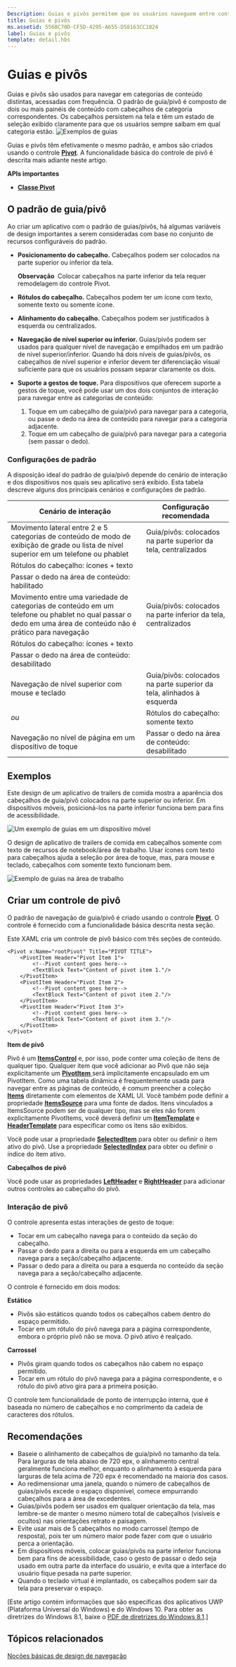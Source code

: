 ```yaml
---
Description: Guias e pivôs permitem que os usuários naveguem entre conteúdo acessado frequentemente.
title: Guias e pivôs
ms.assetid: 556BC70D-CF5D-4295-A655-D58163CC1824
label: Guias e pivôs
template: detail.hbs
---
```

# Guias e pivôs

Guias e pivôs são usados para navegar em categorias de conteúdo distintas, acessadas com frequência. O padrão de guia/pivô é composto de dois ou mais painéis de conteúdo com cabeçalhos de categoria correspondentes. Os cabeçalhos persistem na tela e têm um estado de seleção exibido claramente para que os usuários sempre saibam em qual categoria estão.
![Exemplos de guias](images/HIGSecOne_Tabs.png)

Guias e pivôs têm efetivamente o mesmo padrão, e ambos são criados usando o controle [**Pivot**](https://msdn.microsoft.com/library/windows/apps/xaml/windows.ui.xaml.controls.pivot.aspx). A funcionalidade básica do controle de pivô é descrita mais adiante neste artigo.

<span class="sidebar_heading" style="font-weight: bold;">APIs importantes</span>

-   [**Classe Pivot**](https://msdn.microsoft.com/library/windows/apps/dn608241)

## O padrão de guia/pivô

Ao criar um aplicativo com o padrão de guias/pivôs, há algumas variáveis de design importantes a serem consideradas com base no conjunto de recursos configuráveis do padrão.

- **Posicionamento do cabeçalho.**   Cabeçalhos podem ser colocados na parte superior ou inferior da tela.
    
    **Observação**&nbsp;&nbsp;Colocar cabeçalhos na parte inferior da tela requer remodelagem do controle Pivot.
- **Rótulos do cabeçalho.**  Cabeçalhos podem ter um ícone com texto, somente texto ou somente ícone.
- **Alinhamento do cabeçalho.**  Cabeçalhos podem ser justificados à esquerda ou centralizados.
- **Navegação de nível superior ou inferior.**  Guias/pivôs podem ser usados para qualquer nível de navegação e empilhados em um padrão de nível superior/inferior. Quando há dois níveis de guias/pivôs, os cabeçalhos de nível superior e inferior devem ter diferenciação visual suficiente para que os usuários possam separar claramente os dois.
- **Suporte a gestos de toque.**  Para dispositivos que oferecem suporte a gestos de toque, você pode usar um dos dois conjuntos de interação para navegar entre as categorias de conteúdo:
    1. Toque em um cabeçalho de guia/pivô para navegar para a categoria, ou passe o dedo na área de conteúdo para navegar para a categoria adjacente.
    2. Toque em um cabeçalho de guia/pivô para navegar para a categoria (sem passar o dedo).

### Configurações de padrão

A disposição ideal do padrão de guia/pivô depende do cenário de interação e dos dispositivos nos quais seu aplicativo será exibido. Esta tabela descreve alguns dos principais cenários e configurações de padrão.

Cenário de interação|Configuração recomendada
--------------------|-------------------------
Movimento lateral entre 2 e 5 categorias de conteúdo de modo de exibição de grade ou lista de nível superior em um telefone ou phablet|Guia/pivôs: colocados na parte superior da tela, centralizados
|Rótulos do cabeçalho: ícones + texto
|Passar o dedo na área de conteúdo: habilitado
Movimento entre uma variedade de categorias de conteúdo em um telefone ou phablet no qual passar o dedo em uma área de conteúdo não é prático para navegação|Guia/pivôs: colocados na parte inferior da tela, centralizados
|Rótulos do cabeçalho: ícones + texto
|Passar o dedo na área de conteúdo: desabilitado
Navegação de nível superior com mouse e teclado|Guia/pivôs: colocados na parte superior da tela, alinhados à esquerda
 *ou*|Rótulos do cabeçalho: somente texto
 Navegação no nível de página em um dispositivo de toque|Passar o dedo na área de conteúdo: desabilitado

## Exemplos

Este design de um aplicativo de trailers de comida mostra a aparência dos cabeçalhos de guia/pivô colocados na parte superior ou inferior. Em dispositivos móveis, posicioná-los na parte inferior funciona bem para fins de acessibilidade.

![Um exemplo de guias em um dispositivo móvel](images/uap_foodtruck_phone_320_tabsboth.png)

O design de aplicativo de trailers de comida em cabeçalhos somente com texto de recursos de notebook/área de trabalho. Usar ícones com texto para cabeçalhos ajuda a seleção por área de toque, mas, para mouse e teclado, cabeçalhos com somente texto funcionam bem.

![Exemplo de guias na área de trabalho](images/uap_foodtruck_desktop_home_700.png)

## Criar um controle de pivô

O padrão de navegação de guia/pivô é criado usando o controle [**Pivot**](https://msdn.microsoft.com/library/windows/apps/xaml/windows.ui.xaml.controls.pivot.aspx). O controle é fornecido com a funcionalidade básica descrita nesta seção.

Este XAML cria um controle de pivô básico com três seções de conteúdo.

```xaml
<Pivot x:Name="rootPivot" Title="PIVOT TITLE">
    <PivotItem Header="Pivot Item 1">
        <!--Pivot content goes here-->
        <TextBlock Text="Content of pivot item 1."/>
    </PivotItem>
    <PivotItem Header="Pivot Item 2">
        <!--Pivot content goes here-->
        <TextBlock Text="Content of pivot item 2."/>
    </PivotItem>
    <PivotItem Header="Pivot Item 3">
        <!--Pivot content goes here-->
        <TextBlock Text="Content of pivot item 3."/>
    </PivotItem>
</Pivot>
```

**Item de pivô**

Pivô é um [**ItemsControl**](https://msdn.microsoft.com/library/windows/apps/xaml/windows.ui.xaml.controls.itemscontrol.aspx) e, por isso, pode conter uma coleção de itens de qualquer tipo. Qualquer item que você adicionar ao Pivô que não seja explicitamente um [ **PivotItem** ](https://msdn.microsoft.com/library/windows/apps/xaml/windows.ui.xaml.controls.pivotitem.aspx) será implicitamente encapsulado em um PivotItem. Como uma tabela dinâmica é frequentemente usada para navegar entre as páginas de conteúdo, é comum preencher a coleção [**Items**](https://msdn.microsoft.com/library/windows/apps/xaml/windows.ui.xaml.controls.itemscontrol.items.aspx) diretamente com elementos de XAML UI. Você também pode definir a propriedade [**ItemsSource**](https://msdn.microsoft.com/library/windows/apps/xaml/windows.ui.xaml.controls.itemscontrol.itemssource.aspx) para uma fonte de dados. Itens vinculados a ItemsSource podem ser de qualquer tipo, mas se eles não forem explicitamente PivotItems, você deverá definir um [**ItemTemplate**](https://msdn.microsoft.com/library/windows/apps/xaml/windows.ui.xaml.controls.itemscontrol.itemtemplate.aspx) e [**HeaderTemplate**](https://msdn.microsoft.com/library/windows/apps/xaml/windows.ui.xaml.controls.pivot.headertemplate.aspx) para especificar como os itens são exibidos.

Você pode usar a propriedade [**SelectedItem**](https://msdn.microsoft.com/library/windows/apps/xaml/windows.ui.xaml.controls.pivot.selecteditem.aspx) para obter ou definir o item ativo do pivô. Use a propriedade [**SelectedIndex**](https://msdn.microsoft.com/library/windows/apps/xaml/windows.ui.xaml.controls.pivot.selectedindex.aspx) para obter ou definir o índice do item ativo. 

**Cabeçalhos de pivô**

Você pode usar as propriedades [**LeftHeader**](https://msdn.microsoft.com/library/windows/apps/xaml/windows.ui.xaml.controls.pivot.leftheader.aspx) e [**RightHeader**](https://msdn.microsoft.com/library/windows/apps/xaml/windows.ui.xaml.controls.pivot.rightheader.aspx) para adicionar outros controles ao cabeçalho do pivô. 

### Interação de pivô

O controle apresenta estas interações de gesto de toque:

-   Tocar em um cabeçalho navega para o conteúdo da seção do cabeçalho.
-   Passar o dedo para a direita ou para a esquerda em um cabeçalho navega para a seção/cabeçalho adjacente.
-   Passar o dedo para a direita ou para a esquerda no conteúdo da seção navega para a seção/cabeçalho adjacente.

O controle é fornecido em dois modos:

**Estático**

-   Pivôs são estáticos quando todos os cabeçalhos cabem dentro do espaço permitido.
-   Tocar em um rótulo do pivô navega para a página correspondente, embora o próprio pivô não se mova. O pivô ativo é realçado.

**Carrossel**

-   Pivôs giram quando todos os cabeçalhos não cabem no espaço permitido.
-   Tocar em um rótulo do pivô navega para a página correspondente, e o rótulo do pivô ativo gira para a primeira posição.

O controle tem funcionalidade de ponto de interrupção interna, que é baseada no número de cabeçalhos e no comprimento da cadeia de caracteres dos rótulos.

## Recomendações

-   Baseie o alinhamento de cabeçalhos de guia/pivô no tamanho da tela. Para larguras de tela abaixo de 720 epx, o alinhamento central geralmente funciona melhor, enquanto o alinhamento à esquerda para larguras de tela acima de 720 epx é recomendado na maioria dos casos.
-   Ao redimensionar uma janela, quando o número de cabeçalhos de guias/pivôs excede o espaço disponível, comece empurrando cabeçalhos para a área de excedentes.
-   Guias/pivôs podem ser usados em qualquer orientação da tela, mas lembre-se de manter o mesmo número total de cabeçalhos (visíveis e ocultos) nas orientações retrato e paisagem.
-   Evite usar mais de 5 cabeçalhos no modo carrossel (tempo de resposta), pois ter um número maior pode fazer com que o usuário perca a orientação.
-   Em dispositivos móveis, colocar guias/pivôs na parte inferior funciona bem para fins de acessibilidade, caso o gesto de passar o dedo seja usado em outra parte da interface do usuário, e evita que a interface do usuário fique pesada na parte superior.
-   Quando o teclado virtual é implantado, os cabeçalhos podem sair da tela para preservar o espaço.

\[Este artigo contém informações que são específicas dos aplicativos UWP (Plataforma Universal do Windows) e do Windows 10. Para obter as diretrizes do Windows 8.1, baixe o [PDF de diretrizes do Windows 8.1](https://go.microsoft.com/fwlink/p/?linkid=258743).\]

## Tópicos relacionados

[Noções básicas de design de navegação](https://msdn.microsoft.com/library/windows/apps/dn958438)


<!--HONumber=Mar16_HO1-->


